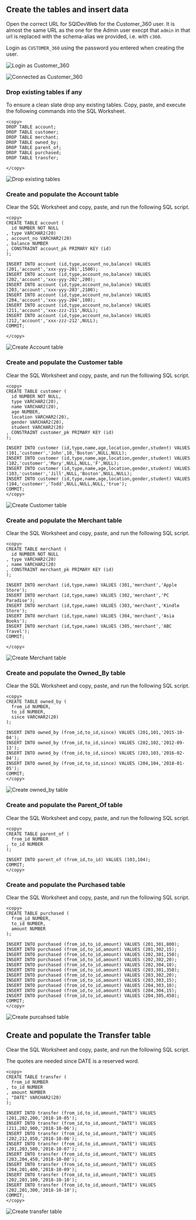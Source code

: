 ## Create the tables and insert data

Open the correct URL for SQlDevWeb for the Customer_360 user. It is almost the same URL as the one for the Admin user execpt that `admin` in that url is replaced with the schema-alias we provided, i.e. with `c360`.

Login as `CUSTOMER_360` using the password you entered when creating the user.

![Login as Customer_360](../images/ADB_SDW_LoginAsC360.png)

![Connected as Customer_360](../images/ADB_SDW_ConnectedAsC360.png)

### Drop existing tables if any
To ensure a clean slate drop any existing tables. Copy, paste, and execute the following commands into the SQL Worksheet.

```
<copy>
DROP TABLE account;
DROP TABLE customer;
DROP TABLE merchant;
DROP TABLE owned_by;
DROP TABLE parent_of;
DROP TABLE purchased;
DROP TABLE transfer;

</copy>
```

![Drop existing tables](../images/ADB_SDW_C360_DropTables.png)

### Create and populate the Account table

Clear the SQL Worksheet and copy, paste, and run the following SQL script.

```
<copy>
CREATE TABLE account (
  id NUMBER NOT NULL
, type VARCHAR2(20)
, account_no VARCHAR2(20)
, balance NUMBER
, CONSTRAINT account_pk PRIMARY KEY (id)
);

INSERT INTO account (id,type,account_no,balance) VALUES (201,'account','xxx-yyy-201',1500);
INSERT INTO account (id,type,account_no,balance) VALUES (202,'account','xxx-yyy-202',200);
INSERT INTO account (id,type,account_no,balance) VALUES (203,'account','xxx-yyy-203',2100);
INSERT INTO account (id,type,account_no,balance) VALUES (204,'account','xxx-yyy-204',100);
INSERT INTO account (id,type,account_no,balance) VALUES (211,'account','xxx-zzz-211',NULL);
INSERT INTO account (id,type,account_no,balance) VALUES (212,'account','xxx-zzz-212',NULL);
COMMIT;

</copy>
```

![Create Account table](../images/ADB_SDW_C360_CreateAccountTable.png)

### Create and populate the Customer table

Clear the SQL Worksheet and copy, paste, and run the following SQL script.

```
<copy>
CREATE TABLE customer (
  id NUMBER NOT NULL,
  type VARCHAR2(20), 
  name VARCHAR2(20),
  age NUMBER,
  location VARCHAR2(20),
  gender VARCHAR2(20),
  student VARCHAR2(20)
, CONSTRAINT customer_pk PRIMARY KEY (id)
);

INSERT INTO customer (id,type,name,age,location,gender,student) VALUES (101,'customer','John',10,'Boston',NULL,NULL);
INSERT INTO customer (id,type,name,age,location,gender,student) VALUES (102,'customer','Mary',NULL,NULL,'F',NULL);
INSERT INTO customer (id,type,name,age,location,gender,student) VALUES (103,'customer','Jill',NULL,'Boston',NULL,NULL);
INSERT INTO customer (id,type,name,age,location,gender,student) VALUES (104,'customer','Todd',NULL,NULL,NULL,'true');
COMMIT;
</copy>
```

![Create Customer table](../images/ADB_SDW_C360_CreateCustomerTable.png)

### Create and populate the Merchant table 

Clear the SQL Worksheet and copy, paste, and run the following SQL script.

```
<copy>
CREATE TABLE merchant (
  id NUMBER NOT NULL
, type VARCHAR2(20)
, name VARCHAR2(20)
, CONSTRAINT merchant_pk PRIMARY KEY (id)
);

INSERT INTO merchant (id,type,name) VALUES (301,'merchant','Apple Store');
INSERT INTO merchant (id,type,name) VALUES (302,'merchant','PC Paradise');
INSERT INTO merchant (id,type,name) VALUES (303,'merchant','Kindle Store');
INSERT INTO merchant (id,type,name) VALUES (304,'merchant','Asia Books');
INSERT INTO merchant (id,type,name) VALUES (305,'merchant','ABC Travel');
COMMIT;

</copy>

```

![Create Merchant table](../images/ADB_SDW_C360_CreateMerchantTable.png)

### Create and populate the Owned_By table

Clear the SQL Worksheet and copy, paste, and run the following SQL script.

```
<copy>
CREATE TABLE owned_by (
  from_id NUMBER,
  to_id NUMBER,
  since VARCHAR2(20)
);

INSERT INTO owned_by (from_id,to_id,since) VALUES (201,101,'2015-10-04');
INSERT INTO owned_by (from_id,to_id,since) VALUES (202,102,'2012-09-13');
INSERT INTO owned_by (from_id,to_id,since) VALUES (203,103,'2016-02-04');
INSERT INTO owned_by (from_id,to_id,since) VALUES (204,104,'2018-01-05');
COMMIT;
</copy>
```

![Create owned_by table](../images/ADB_SDW_C360_CreateOwnedByTable.png)

### Create and populate the Parent_Of table

Clear the SQL Worksheet and copy, paste, and run the following SQL script.

```
<copy>
CREATE TABLE parent_of (
  from_id NUMBER
, to_id NUMBER
);

INSERT INTO parent_of (from_id,to_id) VALUES (103,104);
COMMIT;
</copy>
```


### Create and populate the Purchased table

Clear the SQL Worksheet and copy, paste, and run the following SQL script.

```
<copy>
CREATE TABLE purchased (
  from_id NUMBER,
  to_id NUMBER,
  amount NUMBER
);

INSERT INTO purchased (from_id,to_id,amount) VALUES (201,301,800);
INSERT INTO purchased (from_id,to_id,amount) VALUES (201,302,15);
INSERT INTO purchased (from_id,to_id,amount) VALUES (202,301,150);
INSERT INTO purchased (from_id,to_id,amount) VALUES (202,302,20);
INSERT INTO purchased (from_id,to_id,amount) VALUES (202,304,10);
INSERT INTO purchased (from_id,to_id,amount) VALUES (203,301,350);
INSERT INTO purchased (from_id,to_id,amount) VALUES (203,302,20);
INSERT INTO purchased (from_id,to_id,amount) VALUES (203,303,15);
INSERT INTO purchased (from_id,to_id,amount) VALUES (204,303,10);
INSERT INTO purchased (from_id,to_id,amount) VALUES (204,304,15);
INSERT INTO purchased (from_id,to_id,amount) VALUES (204,305,450);
COMMIT;
</copy>
```

![Create purcahsed table](../images/ADB_SDW_C360_CreatePurchasedTable.png)

## Create and populate the Transfer table

Clear the SQL Worksheet and copy, paste, and run the following SQL script.

The quotes are needed since DATE is a reserved word.

```
<copy>
CREATE TABLE transfer (
  from_id NUMBER
, to_id NUMBER
, amount NUMBER
, "DATE" VARCHAR2(20) 
);

INSERT INTO transfer (from_id,to_id,amount,"DATE") VALUES (201,202,200,'2018-10-05');
INSERT INTO transfer (from_id,to_id,amount,"DATE") VALUES (211,202,900,'2018-10-06');
INSERT INTO transfer (from_id,to_id,amount,"DATE") VALUES (202,212,850,'2018-10-06');
INSERT INTO transfer (from_id,to_id,amount,"DATE") VALUES (201,203,500,'2018-10-07');
INSERT INTO transfer (from_id,to_id,amount,"DATE") VALUES (203,204,450,'2018-10-08');
INSERT INTO transfer (from_id,to_id,amount,"DATE") VALUES (204,201,400,'2018-10-09');
INSERT INTO transfer (from_id,to_id,amount,"DATE") VALUES (202,203,100,'2018-10-10');
INSERT INTO transfer (from_id,to_id,amount,"DATE") VALUES (202,201,300,'2018-10-10');
COMMIT;
</copy>
```
![Create transfer table](../images/ADB_SDW_C360_CreateTransferTable.png)
